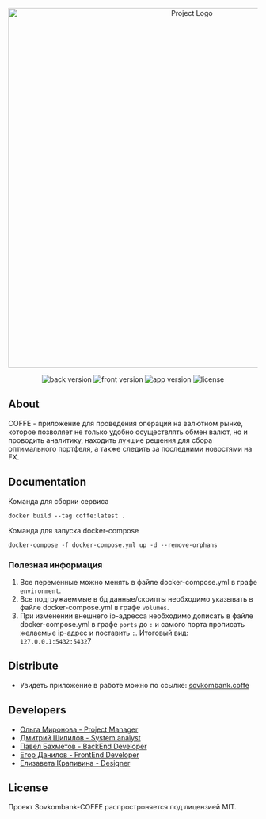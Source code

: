 <p align="center">
      <img src="https://i.ibb.co/cLP7cLV/about.png" alt="Project Logo" width="726">
</p>

<p align="center">
   <img src="https://img.shields.io/badge/python-3.10-orange" alt="back version">
   <img src="https://img.shields.io/badge/kotlin-v1.6.0-yellow" alt="front version">
   <img src="https://img.shields.io/badge/version-Prototipe-blue" alt="app version">
   <img src="https://img.shields.io/badge/license-MIT-brightgreen" alt="license">
</p>

## About

COFFE - приложение для проведения операций на валютном рынке, которое позволяет не только удобно осуществлять обмен валют, но и проводить аналитику, находить лучшие решения для сбора оптимального портфеля, а также следить за последними новостями на FX.

## Documentation
Команда для сборки сервиса
```
docker build --tag coffe:latest .
```

Команда для запуска docker-compose
```
docker-compose -f docker-compose.yml up -d --remove-orphans
```


### Полезная информация

1. Все переменные можно менять в файле docker-compose.yml в графе `environment`.
2. Все подгружаеммые в бд данные/скрипты необходимо указывать в файле docker-compose.yml в графе `volumes`.
3. При изменении внешнего ip-адресса необходимо дописать в файле docker-compose.yml в графе `ports` до `:` и самого порта прописать желаемые ip-адрес и поставить `:`.
Итоговый вид: `127.0.0.1:5432:5432`7


## Distribute

- Увидеть приложение в работе можно по ссылке: [sovkombank.coffe](http://213.247.168.75:80)


## Developers

- [Ольга Миронова - Project Manager](https://t.me/Olga_MiSDM)
- [Дмитрий Шипилов - System analyst](https://github.com/TheSuspect17)
- [Павел Бахметов - BackEnd Developer](https://github.com/Memori707)
- [Егор Данилов - FrontEnd Developer](https://github.com/LostImagin4tion)
- [Елизавета Крапивина - Designer](https://t.me/eeeelzvt)

## License

Проект Sovkombank-COFFE распростроняется под лицензией MIT.
